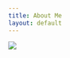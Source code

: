 ```yaml
---
title: About Me
layout: default
---
```


![](https://dl.dropboxusercontent.com/u/8272421/Website_Under_Construction.gif)
